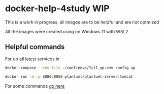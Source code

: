 # docker-help-4study WIP

This is a work in progress, all images are to be helpful and are not optmized

All the images were created using on Windows 11 with WSL2

## Helpful commands

For up all latest services in 
```sh
docker-compose --env-file ./conf/envs/full_up.env config up

docker run -d -p 8080:8080 plantuml/plantuml-server:tomcat
```

For some commands [go here](/help-comands.md)